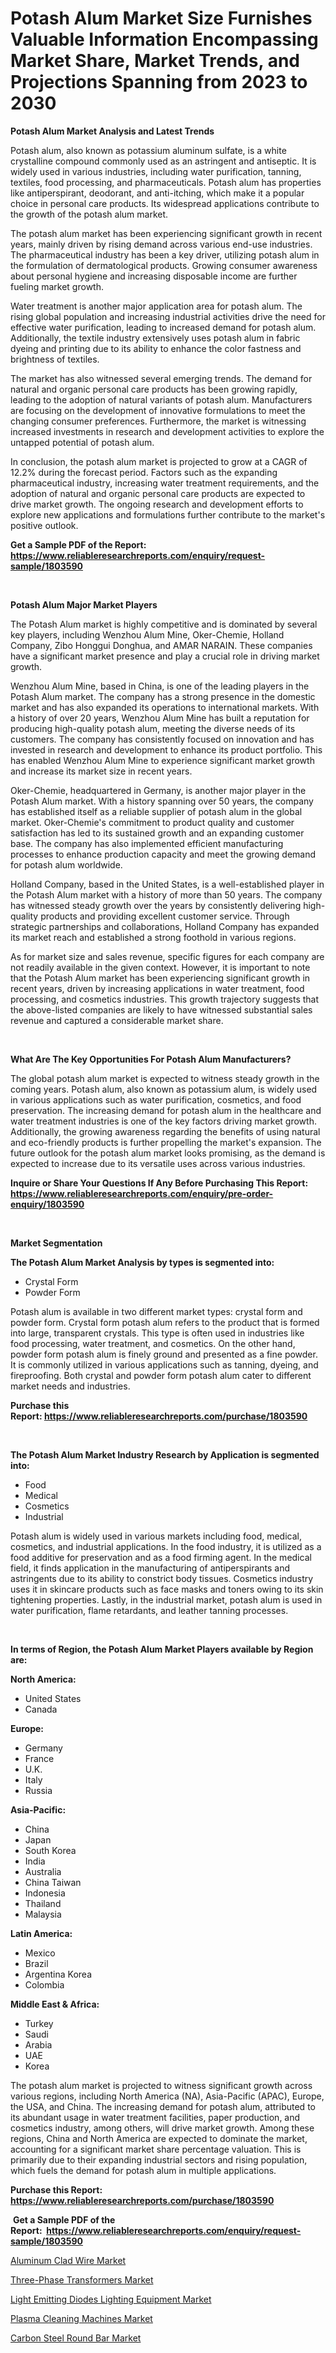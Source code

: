 <p><h1>Potash Alum Market Size Furnishes Valuable Information Encompassing Market Share, Market Trends, and Projections Spanning from 2023 to 2030</h1></p><p><strong>Potash Alum Market Analysis and Latest Trends</strong></p>
<p><p>Potash alum, also known as potassium aluminum sulfate, is a white crystalline compound commonly used as an astringent and antiseptic. It is widely used in various industries, including water purification, tanning, textiles, food processing, and pharmaceuticals. Potash alum has properties like antiperspirant, deodorant, and anti-itching, which make it a popular choice in personal care products. Its widespread applications contribute to the growth of the potash alum market.</p><p>The potash alum market has been experiencing significant growth in recent years, mainly driven by rising demand across various end-use industries. The pharmaceutical industry has been a key driver, utilizing potash alum in the formulation of dermatological products. Growing consumer awareness about personal hygiene and increasing disposable income are further fueling market growth.</p><p>Water treatment is another major application area for potash alum. The rising global population and increasing industrial activities drive the need for effective water purification, leading to increased demand for potash alum. Additionally, the textile industry extensively uses potash alum in fabric dyeing and printing due to its ability to enhance the color fastness and brightness of textiles.</p><p>The market has also witnessed several emerging trends. The demand for natural and organic personal care products has been growing rapidly, leading to the adoption of natural variants of potash alum. Manufacturers are focusing on the development of innovative formulations to meet the changing consumer preferences. Furthermore, the market is witnessing increased investments in research and development activities to explore the untapped potential of potash alum.</p><p>In conclusion, the potash alum market is projected to grow at a CAGR of 12.2% during the forecast period. Factors such as the expanding pharmaceutical industry, increasing water treatment requirements, and the adoption of natural and organic personal care products are expected to drive market growth. The ongoing research and development efforts to explore new applications and formulations further contribute to the market's positive outlook.</p></p>
<p><strong>Get a Sample PDF of the Report:&nbsp; <a href="https://www.reliableresearchreports.com/enquiry/request-sample/1803590">https://www.reliableresearchreports.com/enquiry/request-sample/1803590</a></strong></p>
<p>&nbsp;</p>
<p><strong>Potash Alum Major Market Players</strong></p>
<p><p>The Potash Alum market is highly competitive and is dominated by several key players, including Wenzhou Alum Mine, Oker-Chemie, Holland Company, Zibo Honggui Donghua, and AMAR NARAIN. These companies have a significant market presence and play a crucial role in driving market growth.</p><p>Wenzhou Alum Mine, based in China, is one of the leading players in the Potash Alum market. The company has a strong presence in the domestic market and has also expanded its operations to international markets. With a history of over 20 years, Wenzhou Alum Mine has built a reputation for producing high-quality potash alum, meeting the diverse needs of its customers. The company has consistently focused on innovation and has invested in research and development to enhance its product portfolio. This has enabled Wenzhou Alum Mine to experience significant market growth and increase its market size in recent years.</p><p>Oker-Chemie, headquartered in Germany, is another major player in the Potash Alum market. With a history spanning over 50 years, the company has established itself as a reliable supplier of potash alum in the global market. Oker-Chemie's commitment to product quality and customer satisfaction has led to its sustained growth and an expanding customer base. The company has also implemented efficient manufacturing processes to enhance production capacity and meet the growing demand for potash alum worldwide.</p><p>Holland Company, based in the United States, is a well-established player in the Potash Alum market with a history of more than 50 years. The company has witnessed steady growth over the years by consistently delivering high-quality products and providing excellent customer service. Through strategic partnerships and collaborations, Holland Company has expanded its market reach and established a strong foothold in various regions.</p><p>As for market size and sales revenue, specific figures for each company are not readily available in the given context. However, it is important to note that the Potash Alum market has been experiencing significant growth in recent years, driven by increasing applications in water treatment, food processing, and cosmetics industries. This growth trajectory suggests that the above-listed companies are likely to have witnessed substantial sales revenue and captured a considerable market share.</p></p>
<p>&nbsp;</p>
<p><strong>What Are The Key Opportunities For Potash Alum Manufacturers?</strong></p>
<p><p>The global potash alum market is expected to witness steady growth in the coming years. Potash alum, also known as potassium alum, is widely used in various applications such as water purification, cosmetics, and food preservation. The increasing demand for potash alum in the healthcare and water treatment industries is one of the key factors driving market growth. Additionally, the growing awareness regarding the benefits of using natural and eco-friendly products is further propelling the market's expansion. The future outlook for the potash alum market looks promising, as the demand is expected to increase due to its versatile uses across various industries.</p></p>
<p><strong>Inquire or Share Your Questions If Any Before Purchasing This Report: <a href="https://www.reliableresearchreports.com/enquiry/pre-order-enquiry/1803590">https://www.reliableresearchreports.com/enquiry/pre-order-enquiry/1803590</a></strong></p>
<p>&nbsp;</p>
<p><strong>Market Segmentation</strong></p>
<p><strong>The Potash Alum Market Analysis by types is segmented into:</strong></p>
<p><ul><li>Crystal Form</li><li>Powder Form</li></ul></p>
<p><p>Potash alum is available in two different market types: crystal form and powder form. Crystal form potash alum refers to the product that is formed into large, transparent crystals. This type is often used in industries like food processing, water treatment, and cosmetics. On the other hand, powder form potash alum is finely ground and presented as a fine powder. It is commonly utilized in various applications such as tanning, dyeing, and fireproofing. Both crystal and powder form potash alum cater to different market needs and industries.</p></p>
<p><strong>Purchase this Report:&nbsp;<a href="https://www.reliableresearchreports.com/purchase/1803590">https://www.reliableresearchreports.com/purchase/1803590</a></strong></p>
<p>&nbsp;</p>
<p><strong>The Potash Alum Market Industry Research by Application is segmented into:</strong></p>
<p><ul><li>Food</li><li>Medical</li><li>Cosmetics</li><li>Industrial</li></ul></p>
<p><p>Potash alum is widely used in various markets including food, medical, cosmetics, and industrial applications. In the food industry, it is utilized as a food additive for preservation and as a food firming agent. In the medical field, it finds application in the manufacturing of antiperspirants and astringents due to its ability to constrict body tissues. Cosmetics industry uses it in skincare products such as face masks and toners owing to its skin tightening properties. Lastly, in the industrial market, potash alum is used in water purification, flame retardants, and leather tanning processes.</p></p>
<p>&nbsp;</p>
<p><strong>In terms of Region, the Potash Alum Market Players available by Region are:</strong></p>
<p>
    <p> <strong> North America: </strong>
        <ul>
            <li>United States</li>
            <li>Canada</li>
        </ul>
        </p> 
    <p> <strong> Europe: </strong>
        <ul>
            <li>Germany</li>
            <li>France</li>
            <li>U.K.</li>
            <li>Italy</li>
            <li>Russia</li>
        </ul>
        </p> 
    <p> <strong> Asia-Pacific: </strong>
        <ul>
            <li>China</li>
            <li>Japan</li>
            <li>South Korea</li>
            <li>India</li>
            <li>Australia</li>
            <li>China Taiwan</li>
            <li>Indonesia</li>
            <li>Thailand</li>
            <li>Malaysia</li>
        </ul>
        </p> 
    <p> <strong> Latin America: </strong>
        <ul>
            <li>Mexico</li>
            <li>Brazil</li>
            <li>Argentina Korea</li>
            <li>Colombia</li>
        </ul>
        </p> 
    <p> <strong> Middle East & Africa: </strong>
        <ul>
            <li>Turkey</li>
            <li>Saudi</li>
            <li>Arabia</li>
            <li>UAE</li>
            <li>Korea</li>
        </ul>
    </p>
    </p>
<p><p>The potash alum market is projected to witness significant growth across various regions, including North America (NA), Asia-Pacific (APAC), Europe, the USA, and China. The increasing demand for potash alum, attributed to its abundant usage in water treatment facilities, paper production, and cosmetics industry, among others, will drive market growth. Among these regions, China and North America are expected to dominate the market, accounting for a significant market share percentage valuation. This is primarily due to their expanding industrial sectors and rising population, which fuels the demand for potash alum in multiple applications.</p></p>
<p><strong>Purchase this Report: <a href="https://www.reliableresearchreports.com/purchase/1803590">https://www.reliableresearchreports.com/purchase/1803590</a></strong></p>
<p>&nbsp;<strong>Get a Sample PDF of the Report:&nbsp;&nbsp;<a href="https://www.reliableresearchreports.com/enquiry/request-sample/1803590">https://www.reliableresearchreports.com/enquiry/request-sample/1803590</a></strong></p>
<p><strong></strong></p>
<p><p><a href="https://github.com/ashepherd82/Market-Research-Report-List-1/blob/main/aluminum-clad-wire-market.md">Aluminum Clad Wire Market</a></p><p><a href="https://medium.com/@sylvanfahey/three-phase-transformers-market-trends-forecast-and-competitive-analysis-to-2030-0578942fb01f">Three-Phase Transformers Market</a></p><p><a href="https://medium.com/@pinkierau1998/light-emitting-diodes-lighting-equipment-market-share-evolution-and-market-growth-trends-2023-2030-cb2efbf34fd7">Light Emitting Diodes Lighting Equipment Market</a></p><p><a href="https://medium.com/@enosstark1905/plasma-cleaning-machines-market-furnishes-information-on-market-share-market-trends-and-market-9d0d281fe479">Plasma Cleaning Machines Market</a></p><p><a href="https://github.com/FassouRP/Market-Research-Report-List-1/blob/main/carbon-steel-round-bar-market.md">Carbon Steel Round Bar Market</a></p></p>